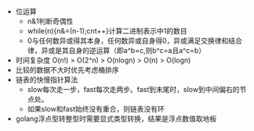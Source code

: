 * 位运算 
    * n&1判断奇偶性 
    * while(n){n&=(n-1);cnt++}计算二进制表示中1的数目
    * 0与任何数异或得其本身，任何数异或自身得0，异或满足交换律和结合律，异或是其自身的逆运算（即a^b=c,则b^c=a且a^c=b）
* 时间复杂度 O(n!) > O(2^n) > O(nlogn) > O(n) > O(logn)
* 比较的数据不大时优先考虑桶排序
* 链表的快慢指针算法
    * slow每次走一步，fast每次走两步。fast到末尾时，slow到中间偏右的节点处。
    * 如果slow和fast始终没有重合，则链表没有环
* golang浮点型转整型时需要显式类型转换，结果是浮点数值取地板

